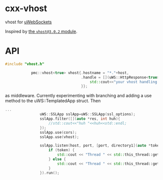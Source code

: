 # cxx-vhost
vhost for [uWebSockets](https://github.com/uNetworking/uWebSockets)

Inspired by  [the `vhost@3.0.2` module](https://github.com/expressjs/vhost).

# API

```c++
#include "vhost.h"

            pmc::vhost<true> vhost{.hostname = "*."+host,
                                   .handle = [](uWS::HttpResponse<true> *res, uWS::HttpRequest *req){
                                       std::cout<<"your vhost handling here "<<std::endl;
                                   }};

```

as middleware.  Currently experimenting with branching and adding a use method to the uWS::TemplatedApp struct. Then

```c++
...
                uWS::SSLApp sslApp=uWS::SSLApp(ssl_options);
                sslApp.filter([](auto *res, int huh){
                    //std::cout<<"huh "<<huh<<std::endl;
                });
                sslApp.use(cors);
                sslApp.use(vhost);

                sslApp.listen(host, port, [port, directory1](auto *token) {
                    if (token) {
                        std::cout << "Thread " << std::this_thread::get_id() << " listening on port " << port << " serving " << directory1 << "..."<< std::endl;
                    } else {
                        std::cout << "Thread " << std::this_thread::get_id() << " failed to listen on port " << port << std::endl;
                    }
                }).run();

```
